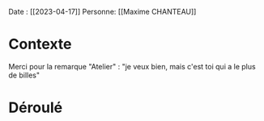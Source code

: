 Date : [[2023-04-17]]
Personne:  [[Maxime CHANTEAU]]

# Contexte

Merci pour la remarque "Atelier" : "je veux bien, mais c'est toi qui a le plus de billes"

# Déroulé
